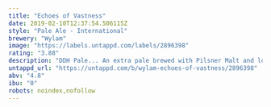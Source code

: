 ```yaml
---
title: "Echoes of Vastness"
date: 2019-02-10T12:37:54.506115Z
style: "Pale Ale - International"
brewery: "Wylam"
image: "https://labels.untappd.com/labels/2896398"
rating: "3.88"
description: "DDH Pale... An extra pale brewed with Pilsner Malt and low colour Maris Otter. Centennial and Chinook ricochet through the chasms of infinity backed up with the sweet darkness of Idaho 7."
untappd_url: "https://untappd.com/b/wylam-echoes-of-vastness/2896398"
abv: "4.8"
ibu: "0"
robots: noindex,nofollow
---
```


